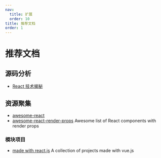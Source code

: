 ```yaml
---
nav:
  title: 扩展
  order: 10
title: 推荐文档
order: 1
---
```


# 推荐文档

## 源码分析

- [React 技术揭秘](https://react.iamkasong.com/)

## 资源聚集

- [awesome-react]()
- [awesome-react-render-props](https://github.com/jaredpalmer/awesome-react-render-props) Awesome list of React components with render props

### 模块项目

- [made with react.js](https://madewithreactjs.com/) A collection of projects made with vue.js
